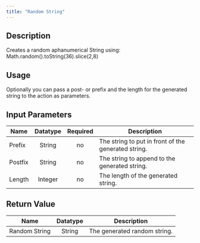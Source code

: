 ```yaml
---
title: "Random String"
---
```

## Description
Creates a random aphanumerical String using:
Math.random().toString(36).slice(2,8)

## Usage
Optionally you can pass a post- or prefix and the length for the generated string to the action as parameters.

## Input Parameters

Name | Datatype | Required | Description
---- |:--------:| :-------:|---------------
Prefix | String | no | The string to put in front of the generated string.
Postfix | String | no | The string to append to the generated string.
Length | Integer | no | The length of the generated string.

## Return Value

Name | Datatype | Description
---- | :---------: | ---------------
Random String | String | The generated random string.
